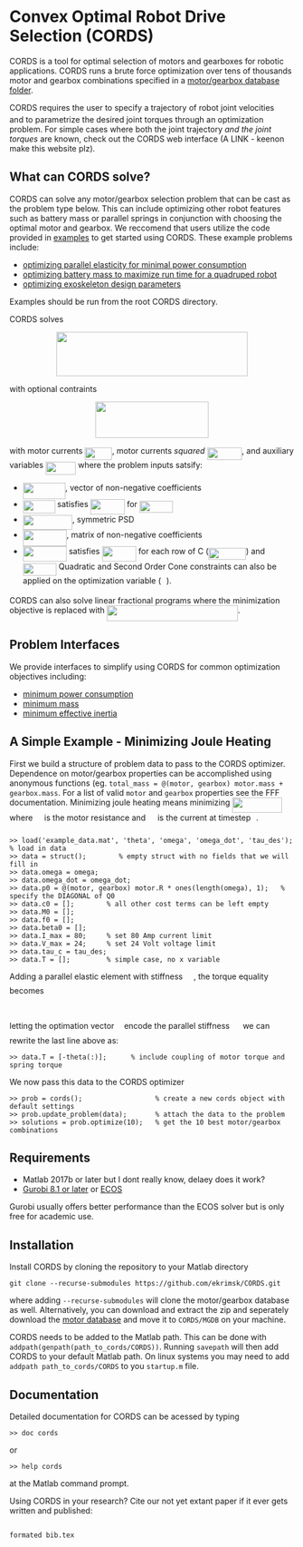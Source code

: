 # Convex Optimal Robot Drive Selection (CORDS)

CORDS is a tool for optimal selection of motors and gearboxes for robotic applications. CORDS runs a brute force optimization over tens of thousands motor and gearbox combinations specified in a [motor/gearbox database folder](https://github.com/ekrimsk/MGDB/). 

CORDS requires the user to specify a trajectory of robot joint velocities <img src="/tex/ae4fb5973f393577570881fc24fc2054.svg?invert_in_darkmode&sanitize=true" align=middle width=10.82192594999999pt height=14.15524440000002pt/> and to parametrize the desired joint torques through an optimization problem. For simple cases where both the joint trajectory *and the joint torques* are known, check out the CORDS web interface (A LINK - keenon make this website plz). 


## What can CORDS solve?  

CORDS can solve any motor/gearbox selection problem that can be cast as the problem type below. This can include optimizing other robot features such as battery mass or parallel springs in conjunction with choosing the optimal motor and gearbox. We reccomend that users utilize the code provided in [examples](examples) to get started using CORDS. These example problems include:
 * [optimizing parallel elasticity for minimal power consumption](examples/parallel_elastic.m)
 * [optimizing battery mass to maximize run time for a quadruped robot](examples/quadruped.m)
 * [optimizing exoskeleton design parameters](https://www.youtube.com/watch?v=dQw4w9WgXcQ&ab_channel=RickAstleyVEVO)
 
 Examples should be run from the root CORDS directory. 

CORDS solves 
<p align="center"><img src="/tex/f841dd325a496627b7bb54f754e30fc5.svg?invert_in_darkmode&sanitize=true" align=middle width=338.20401119999997pt height=78.28491164999998pt/></p> 
 with optional contraints 
 <p align="center"><img src="/tex/09e274f44f167870ce28a0f8c59e80cf.svg?invert_in_darkmode&sanitize=true" align=middle width=200.89093035pt height=64.10956365pt/></p>

with motor currents <img src="/tex/5164633986a5c3e175fc7baf049cfb67.svg?invert_in_darkmode&sanitize=true" align=middle width=48.05839499999998pt height=22.55708729999998pt/>, motor currents *squared* <img src="/tex/984ff922824d8d0e22eed2ab762a7e8a.svg?invert_in_darkmode&sanitize=true" align=middle width=61.522490699999985pt height=22.55708729999998pt/>, and auxiliary variables <img src="/tex/f948115fd1b4556bfe21e59235430b51.svg?invert_in_darkmode&sanitize=true" align=middle width=53.483454749999986pt height=22.55708729999998pt/> where the problem inputs satsify: 
* <img src="/tex/51c48b7f3ccdeb9df714a595fd3b909a.svg?invert_in_darkmode&sanitize=true" align=middle width=74.86676339999998pt height=28.894955100000008pt/>, vector of non-negative coefficients 
* <img src="/tex/c29e2f29cc506a63f00fd5e5460a20b3.svg?invert_in_darkmode&sanitize=true" align=middle width=56.88343154999998pt height=22.55708729999998pt/> satisfies <img src="/tex/36b3758fe61b44487e6516f9d2e71001.svg?invert_in_darkmode&sanitize=true" align=middle width=60.47175089999999pt height=27.15900329999998pt/> for <img src="/tex/be4dba4d5583203f4f9d3bee918a2c9e.svg?invert_in_darkmode&sanitize=true" align=middle width=59.365615649999995pt height=21.68300969999999pt/>
* <img src="/tex/1e47cf05617b340cea169d5c16925949.svg?invert_in_darkmode&sanitize=true" align=middle width=87.50376194999998pt height=26.17730939999998pt/>, symmetric PSD
* <img src="/tex/f1ac71df28ea1db910391f7fe3887b61.svg?invert_in_darkmode&sanitize=true" align=middle width=77.17081184999999pt height=28.310511900000005pt/>, matrix of non-negative coefficients 
* <img src="/tex/61f2fabd3245f89dfe5df5c62516e15e.svg?invert_in_darkmode&sanitize=true" align=middle width=77.258676pt height=26.17730939999998pt/> satisfies <img src="/tex/36b3758fe61b44487e6516f9d2e71001.svg?invert_in_darkmode&sanitize=true" align=middle width=60.47175089999999pt height=27.15900329999998pt/> for each row of C (<img src="/tex/4884e50c3bb19744ca6785efc67fe03c.svg?invert_in_darkmode&sanitize=true" align=middle width=65.97903014999999pt height=21.68300969999999pt/>) and <img src="/tex/be4dba4d5583203f4f9d3bee918a2c9e.svg?invert_in_darkmode&sanitize=true" align=middle width=59.365615649999995pt height=21.68300969999999pt/>
Quadratic and Second Order Cone constraints can also be applied on the optimization variable (<img src="/tex/332cc365a4987aacce0ead01b8bdcc0b.svg?invert_in_darkmode&sanitize=true" align=middle width=9.39498779999999pt height=14.15524440000002pt/>). 

CORDS can also solve linear fractional programs where the minimization objective is replaced with <img src="/tex/e6956383372cf6126c6476af40778928.svg?invert_in_darkmode&sanitize=true" align=middle width=231.45005565pt height=27.94539330000001pt/>. 


## Problem Interfaces
We provide interfaces to simplify using CORDS for common optimization objectives including:
* [minimum power consumption](/src/interfaces/min_power_consumption.m)
* [minimum mass](/src/interfaces/min_mass.m)
* [minimum effective inertia](/src/interfaces/min_effective_inertia.m)



## A Simple Example - Minimizing Joule Heating 
First we build a structure of problem data to pass to the CORDS optimizer. Dependence on motor/gearbox properties can be accomplished using anonymous functions (eg. ``total_mass = @(motor, gearbox) motor.mass + gearbox.mass``. For a list of valid ``motor`` and ``gearbox`` properties see the FFF documentation. Minimizing joule heating means minimizing <img src="/tex/7c727e6e17d47b11d7d6e1155ea7e099.svg?invert_in_darkmode&sanitize=true" align=middle width=88.14323099999999pt height=27.15900329999998pt/> where <img src="/tex/1e438235ef9ec72fc51ac5025516017c.svg?invert_in_darkmode&sanitize=true" align=middle width=12.60847334999999pt height=22.465723500000017pt/> is the motor resistance and <img src="/tex/8294c58cadf040e3716a7f6bc748cdde.svg?invert_in_darkmode&sanitize=true" align=middle width=13.16686469999999pt height=27.15900329999998pt/> is the current at timestep <img src="/tex/77a3b857d53fb44e33b53e4c8b68351a.svg?invert_in_darkmode&sanitize=true" align=middle width=5.663225699999989pt height=21.68300969999999pt/>. 
```
>> load('example_data.mat', 'theta', 'omega', 'omega_dot', 'tau_des');   % load in data
>> data = struct();        % empty struct with no fields that we will fill in 
>> data.omega = omega;
>> data.omega_dot = omega_dot; 
>> data.p0 = @(motor, gearbox) motor.R * ones(length(omega), 1);   % specify the DIAGONAL of Q0
>> data.c0 = [];        % all other cost terms can be left empty
>> data.M0 = [];
>> data.f0 = [];
>> data.beta0 = []; 
>> data.I_max = 80;     % set 80 Amp current limit
>> data.V_max = 24;     % set 24 Volt voltage limit 
>> data.tau_c = tau_des;
>> data.T = [];         % simple case, no x variable 
```
Adding a parallel elastic element with stiffness <img src="/tex/b19efe18c84e5887c52c1c0fd15160eb.svg?invert_in_darkmode&sanitize=true" align=middle width=15.33435419999999pt height=22.831056599999986pt/>, the torque equality becomes
<p align="center"><img src="/tex/9f504a77ad210a66062f24124eb64a2a.svg?invert_in_darkmode&sanitize=true" align=middle width=318.51739589999994pt height=17.031940199999998pt/></p>

letting the optimation vector <img src="/tex/332cc365a4987aacce0ead01b8bdcc0b.svg?invert_in_darkmode&sanitize=true" align=middle width=9.39498779999999pt height=14.15524440000002pt/> encode the parallel stiffness <img src="/tex/b19efe18c84e5887c52c1c0fd15160eb.svg?invert_in_darkmode&sanitize=true" align=middle width=15.33435419999999pt height=22.831056599999986pt/> we can rewrite the last line above as:
```
>> data.T = [-theta(:)];      % include coupling of motor torque and spring torque
```
We now pass this data to the CORDS optimizer
```
>> prob = cords();                  % create a new cords object with default settings  
>> prob.update_problem(data);       % attach the data to the problem
>> solutions = prob.optimize(10);   % get the 10 best motor/gearbox combinations 
```


## Requirements
* Matlab 2017b or later but I dont really know, delaey does it work?
* [Gurobi 8.1 or later](https://www.gurobi.com/academia/academic-program-and-licenses/) or [ECOS](https://github.com/embotech/ecos)

Gurobi usually offers better performance than the ECOS solver but is only free for academic use. 

## Installation

Install CORDS by cloning the repository to your Matlab directory
```
git clone --recurse-submodules https://github.com/ekrimsk/CORDS.git
```
where adding `--recurse-submodules` will clone the motor/gearbox database as well. Alternatively, you can download and extract the zip and seperately download the [motor database](https://github.com/ekrimsk/MGDB/) and move it to `CORDS/MGDB` on your machine. 

CORDS needs to be added to the Matlab path. This can be done with `addpath(genpath(path_to_cords/CORDS))`. Running `savepath` will then add CORDS to your default Matlab path. On linux systems you may need to add `addpath path_to_cords/CORDS` to you `startup.m` file. 

## Documentation 

Detailed documentation for CORDS can be acessed by typing
```
>> doc cords
```
or 
```
>> help cords
```
at the Matlab command prompt. 




Using CORDS in your research? Cite our not yet extant paper if it ever gets written and published: 
```

formated bib.tex


```
